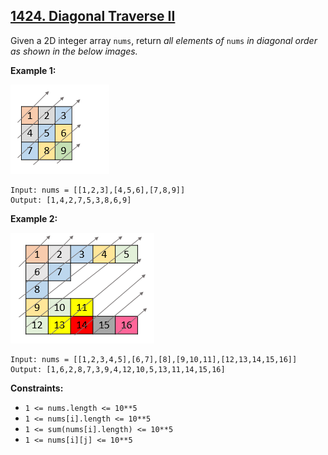 ## [1424. Diagonal Traverse II](https://leetcode.com/problems/diagonal-traverse-ii/description/?envType=daily-question&envId=2023-11-22)

Given a 2D integer array `nums`, return *all elements of* `nums` *in diagonal order as shown in the below images.*

**Example 1:**

![image](/questions/2023-11-22_Diagonal-Traverse-II/example-1.png)

    Input: nums = [[1,2,3],[4,5,6],[7,8,9]]
    Output: [1,4,2,7,5,3,8,6,9]

**Example 2:**

![image](/questions/2023-11-22_Diagonal-Traverse-II/example2.png)

    Input: nums = [[1,2,3,4,5],[6,7],[8],[9,10,11],[12,13,14,15,16]]
    Output: [1,6,2,8,7,3,9,4,12,10,5,13,11,14,15,16]
 

**Constraints:**

- `1 <= nums.length <= 10**5`
- `1 <= nums[i].length <= 10**5`
- `1 <= sum(nums[i].length) <= 10**5`
- `1 <= nums[i][j] <= 10**5`
